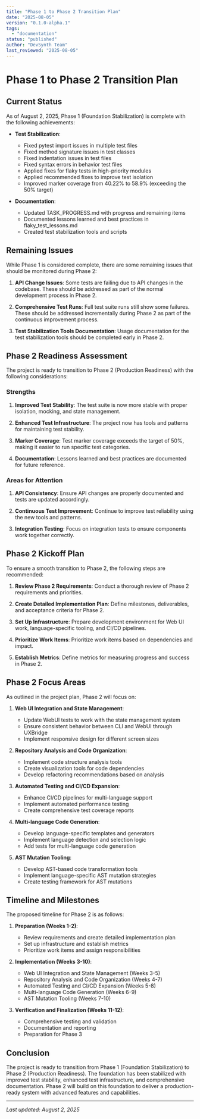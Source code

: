 ```yaml
---
title: "Phase 1 to Phase 2 Transition Plan"
date: "2025-08-05"
version: "0.1.0-alpha.1"
tags:
  - "documentation"
status: "published"
author: "DevSynth Team"
last_reviewed: "2025-08-05"
---
```


# Phase 1 to Phase 2 Transition Plan

## Current Status

As of August 2, 2025, Phase 1 (Foundation Stabilization) is complete with the following achievements:

- **Test Stabilization**:
  - Fixed pytest import issues in multiple test files
  - Fixed method signature issues in test classes
  - Fixed indentation issues in test files
  - Fixed syntax errors in behavior test files
  - Applied fixes for flaky tests in high-priority modules
  - Applied recommended fixes to improve test isolation
  - Improved marker coverage from 40.22% to 58.9% (exceeding the 50% target)

- **Documentation**:
  - Updated TASK_PROGRESS.md with progress and remaining items
  - Documented lessons learned and best practices in flaky_test_lessons.md
  - Created test stabilization tools and scripts

## Remaining Issues

While Phase 1 is considered complete, there are some remaining issues that should be monitored during Phase 2:

1. **API Change Issues**: Some tests are failing due to API changes in the codebase. These should be addressed as part of the normal development process in Phase 2.

2. **Comprehensive Test Runs**: Full test suite runs still show some failures. These should be addressed incrementally during Phase 2 as part of the continuous improvement process.

3. **Test Stabilization Tools Documentation**: Usage documentation for the test stabilization tools should be completed early in Phase 2.

## Phase 2 Readiness Assessment

The project is ready to transition to Phase 2 (Production Readiness) with the following considerations:

### Strengths

1. **Improved Test Stability**: The test suite is now more stable with proper isolation, mocking, and state management.

2. **Enhanced Test Infrastructure**: The project now has tools and patterns for maintaining test stability.

3. **Marker Coverage**: Test marker coverage exceeds the target of 50%, making it easier to run specific test categories.

4. **Documentation**: Lessons learned and best practices are documented for future reference.

### Areas for Attention

1. **API Consistency**: Ensure API changes are properly documented and tests are updated accordingly.

2. **Continuous Test Improvement**: Continue to improve test reliability using the new tools and patterns.

3. **Integration Testing**: Focus on integration tests to ensure components work together correctly.

## Phase 2 Kickoff Plan

To ensure a smooth transition to Phase 2, the following steps are recommended:

1. **Review Phase 2 Requirements**: Conduct a thorough review of Phase 2 requirements and priorities.

2. **Create Detailed Implementation Plan**: Define milestones, deliverables, and acceptance criteria for Phase 2.

3. **Set Up Infrastructure**: Prepare development environment for Web UI work, language-specific tooling, and CI/CD pipelines.

4. **Prioritize Work Items**: Prioritize work items based on dependencies and impact.

5. **Establish Metrics**: Define metrics for measuring progress and success in Phase 2.

## Phase 2 Focus Areas

As outlined in the project plan, Phase 2 will focus on:

1. **Web UI Integration and State Management**:
   - Update WebUI tests to work with the state management system
   - Ensure consistent behavior between CLI and WebUI through UXBridge
   - Implement responsive design for different screen sizes

2. **Repository Analysis and Code Organization**:
   - Implement code structure analysis tools
   - Create visualization tools for code dependencies
   - Develop refactoring recommendations based on analysis

3. **Automated Testing and CI/CD Expansion**:
   - Enhance CI/CD pipelines for multi-language support
   - Implement automated performance testing
   - Create comprehensive test coverage reports

4. **Multi-language Code Generation**:
   - Develop language-specific templates and generators
   - Implement language detection and selection logic
   - Add tests for multi-language code generation

5. **AST Mutation Tooling**:
   - Develop AST-based code transformation tools
   - Implement language-specific AST mutation strategies
   - Create testing framework for AST mutations

## Timeline and Milestones

The proposed timeline for Phase 2 is as follows:

1. **Preparation (Weeks 1-2)**:
   - Review requirements and create detailed implementation plan
   - Set up infrastructure and establish metrics
   - Prioritize work items and assign responsibilities

2. **Implementation (Weeks 3-10)**:
   - Web UI Integration and State Management (Weeks 3-5)
   - Repository Analysis and Code Organization (Weeks 4-7)
   - Automated Testing and CI/CD Expansion (Weeks 5-8)
   - Multi-language Code Generation (Weeks 6-9)
   - AST Mutation Tooling (Weeks 7-10)

3. **Verification and Finalization (Weeks 11-12)**:
   - Comprehensive testing and validation
   - Documentation and reporting
   - Preparation for Phase 3

## Conclusion

The project is ready to transition from Phase 1 (Foundation Stabilization) to Phase 2 (Production Readiness). The foundation has been stabilized with improved test stability, enhanced test infrastructure, and comprehensive documentation. Phase 2 will build on this foundation to deliver a production-ready system with advanced features and capabilities.

---

_Last updated: August 2, 2025_